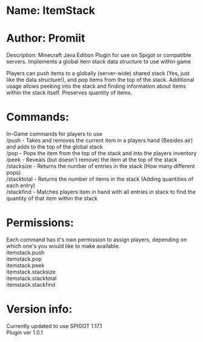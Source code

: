# Name: ItemStack
# Author: Promiit
Description: Minecraft Java Edition Plugin for use on Spigot or compatible servers. Implements a global item stack data structure to use within game

Players can push items to a globally (server-wide) shared stack (Yes, just like the data structure!), and pop items from the top of the stack. Additional usage allows peeking into the stack and finding
information about items within the stack itself. Preserves quantity of items.

# Commands:
In-Game commands for players to use  
/push - Takes and removes the current item in a players hand (Besides air) and adds to the top of the global stack  
/pop - Pops the item from the top of the stack and into the players inventory  
/peek - Reveals (but doesn't remove) the item at the top of the stack  
/stacksize - Returns the number of entries in the stack (How many different pops)  
/stacktotal - Returns the number of items in the stack (Adding quantities of each entry)    
/stackfind - Matches players item in hand with all entries in stack to find the quantity of that item within the stack  

# Permissions:
Each command has it's own permission to assign players, depending on which one's you would like to make available.  
itemstack.push  
itemstack.pop  
itemstack.peek  
itemstack.stacksize  
itemstack.stacktotal  
itemstack.stackfind  

# Version info:
Currently updated to use SPIGOT 1.17.1  
Plugin ver 1.0.1  

